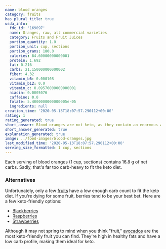 ```yaml
---
name: blood oranges
category: fruits
has_plural_title: true
usda_info:
  fdc_id: '169097'
  name: Oranges, raw, all commercial varieties
  category: Fruits and Fruit Juices
  portion_quantity: 1.0
  portion_unit: cup, sections
  portion_grams: 180.0
  calories: 84.60000000000001
  protein: 1.692
  fat: 0.216
  carbs: 21.150000000000002
  fiber: 4.32
  vitamin_b6: 0.000108
  vitamin_b12: 0.0
  vitamin_c: 0.09576000000000001
  niacin: 0.0005076
  caffeine: 0.0
  folate: 5.4000000000000005e-05
  ingredients: null
creation_time: '2020-05-13T18:07:57.290112+00:00'
rating: 1
rating_generated: true
short_answer: Blood oranges are not keto, as they contain an enormous amount of carbs.
short_answer_generated: true
explanation_generated: true
image: ../food-images/blood-oranges.jpg
last_modified_time: '2020-05-13T18:07:57.290112+00:00'
serving_size_formatted: 1 cup, sections
---
```

Each serving of blood oranges (1 cup, sections) contains 16.8 g of net carbs. Sadly, that's far too carb-heavy to fit the keto diet.

### Alternatives

Unfortunately, only a few [fruits](/category/fruits) have a low enough carb count to fit the keto diet. If you're dying for some fruit, berries tend to be your best bet. Here are a few keto-friendly options:

- [Blackberries](/blackberries)
- [Raspberries](/raspberries)
- [Strawberries](/strawberries)

Although it may not spring to mind when you think "fruit," [avocados](/avocados) are the most keto-friendly fruit you can find. They're high in healthy fats and have a low carb profile, making them ideal for keto.
